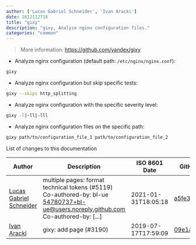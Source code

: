 ```yaml
---
author: ['Lucas Gabriel Schneider', 'Ivan Aracki']
date: 1612112718
title: "gixy"
description: "gixy, Analyze nginx configuration files."
categories: "common"
---
```

> More information: <https://github.com/yandex/gixy>.

- Analyze nginx configuration (default path: `/etc/nginx/nginx.conf`):

```bash
gixy
```

- Analyze nginx configuration but skip specific tests:

```bash
gixy --skips http_splitting
```

- Analyze nginx configuration with the specific severity level:

```bash
gixy -l|-ll|-lll
```

- Analyze nginx configuration files on the specific path:

```bash
gixy path/to/configuration_file_1 path/to/configuration_file_2
```
List of changes to this documentation


Author | Description | ISO 8601 Date | GitHub link
------|-----|-----|-----
[Lucas Gabriel Schneider](mailto:casdpa@gmail.com) | multiple pages: format technical tokens (#5119) Co-authored-by: bl-ue <54780737+bl-ue@users.noreply.github.com> Co-authored-by: [...] | 2021-01-31T18:05:18 | [a5fe31bc47ae](https://github.com/tldr-pages/tldr/commit/a5fe31bc47aece3efa5e66b52b3cf384f27d5d72)
[Ivan Aracki](mailto:aracki.ivan@gmail.com) | gixy: add page (#3190) | 2019-07-17T17:59:09 | [09e1aeee5bcb](https://github.com/tldr-pages/tldr/commit/09e1aeee5bcbce9e903896931b6f7f89c51368a8)

